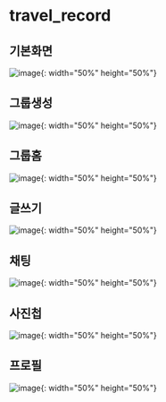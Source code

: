 # travel_record

 

## 기본화면
![image](https://user-images.githubusercontent.com/69678386/112291493-81498800-8cd3-11eb-9ae6-56804afc5d65.png){: width="50%" height="50%"}

## 그룹생성
![image](https://user-images.githubusercontent.com/69678386/112291574-91616780-8cd3-11eb-91fb-7b45526e7977.png){: width="50%" height="50%"}

## 그룹홈
![image](https://user-images.githubusercontent.com/69678386/112291684-af2ecc80-8cd3-11eb-81db-18c99ab2a5a3.png){: width="50%" height="50%"}

## 글쓰기
![image](https://user-images.githubusercontent.com/69678386/112291798-cbcb0480-8cd3-11eb-9d6a-bfa54ed1d1e3.png){: width="50%" height="50%"}

## 채팅
![image](https://user-images.githubusercontent.com/69678386/112291842-da192080-8cd3-11eb-85e4-f95509f55ffa.png){: width="50%" height="50%"}

## 사진첩
![image](https://user-images.githubusercontent.com/69678386/112291892-e56c4c00-8cd3-11eb-9eef-43214025c3ac.png){: width="50%" height="50%"}

## 프로필
![image](https://user-images.githubusercontent.com/69678386/112291934-ee5d1d80-8cd3-11eb-81bb-86b2b4cf68ca.png){: width="50%" height="50%"}




